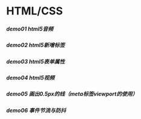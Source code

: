 # HTML/CSS
##### demo01 html5音频
##### demo02 html5新增标签
##### demo03 html5表单属性
##### demo04 html5视频
##### demo05 画出0.5px的线（meta标签viewport的使用）
##### demo06 事件节流与防抖